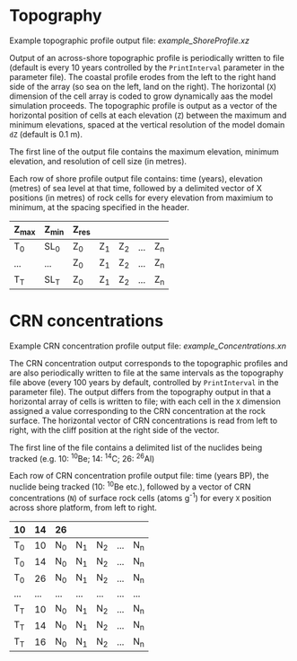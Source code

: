 Topography
===
Example topographic profile output file: *example_ShoreProfile.xz*

Output of an across-shore topographic profile is periodically written to file (default is every 10 years controlled by the `PrintInterval` parameter in the parameter file). The coastal profile erodes from  the left to the right hand side of the array (so sea on the left, land on the right). The horizontal (`X`) dimension of the cell array is coded to grow dynamically aas the model simulation proceeds. The topographic profile is output as a vector of the horizontal position of cells at each elevation (`Z`) between the maximum and minimum elevations, spaced at the vertical resolution of the model domain `dZ` (default is 0.1 m).

The first line of the output file contains the maximum elevation, minimum elevation, and resolution of cell size (in metres).

Each row of shore profile output file contains: time (years), elevation (metres) of sea level at that time, followed by a delimited vector of X positions (in metres) of rock cells for every elevation from maximium to minimum, at the spacing specified in the header.

| Z<sub>max</sub> | Z<sub>min</sub> | Z<sub>res</sub> | | | | |
|---|---|---|---|---|---|---|
| T<sub>0</sub> | SL<sub>0</sub> | Z<sub>0</sub> |  Z<sub>1</sub> |  Z<sub>2</sub> | ... | Z<sub>n</sub> |
| ... | ... |Z<sub>0</sub> | Z<sub>1</sub> |  Z<sub>2</sub> | ... | Z<sub>n</sub> |
| T<sub>T</sub> | SL<sub>T</sub> | Z<sub>0</sub> | Z<sub>1</sub> |  Z<sub>2</sub> | ... | Z<sub>n</sub> |

CRN concentrations
===

Example CRN concentration profile output file: *example_Concentrations.xn*

The CRN concentration output corresponds to the topographic profiles and are also periodically written to file at the same intervals as the topography file above (every 100 years by default, controlled by `PrintInterval` in the parameter file). The output differs from the topography output in that a horizontal array of cells is written to file; with each cell in the `X` dimension assigned a value corresponding to the CRN concentration at the rock surface. The horizontal vector of CRN concentrations is read from left to right, with the cliff position at the right side of the vector. 

The first line of the file contains a delimited list of the nuclides being tracked (e.g. 10: <sup>10</sup>Be; 14: <sup>14</sup>C; 26: <sup>26</sup>Al) 

Each row of CRN concentration profile output file: time (years BP), the nuclide being tracked (10: <sup>10</sup>Be etc.), followed by a vector of CRN concentrations (`N`) of surface rock cells (atoms g<sup>-1</sup>) for every `X` position across shore platform, from left to right. 

| 10 | 14 | 26 | | | | |
|---|---|---|---|---|---|---|
| T<sub>0</sub> | 10 | N<sub>0</sub> | N<sub>1</sub> | N<sub>2</sub> | ... | N<sub>n</sub> |
| T<sub>0</sub> | 14 | N<sub>0</sub> | N<sub>1</sub> | N<sub>2</sub> | ... | N<sub>n</sub> |
| T<sub>0</sub> | 26 | N<sub>0</sub> | N<sub>1</sub> | N<sub>2</sub> | ... | N<sub>n</sub> |
| ... | ... | ... | ... | ... | ... | ... |
| T<sub>T</sub> | 10 | N<sub>0</sub> | N<sub>1</sub> | N<sub>2</sub> | ... | N<sub>n</sub> |
| T<sub>T</sub> | 14 | N<sub>0</sub> | N<sub>1</sub> | N<sub>2</sub> | ... | N<sub>n</sub> |
| T<sub>T</sub> | 16 | N<sub>0</sub> | N<sub>1</sub> | N<sub>2</sub> | ... | N<sub>n</sub> |